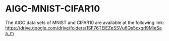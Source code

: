# AIGC-MNIST-CIFAR10

The AIGC data sets of MNIST and CIFAR10 are available at the following link:
https://drive.google.com/drive/folders/1SF76TElEZeSSVu6Qs5oxgrl9MieSaa_m
